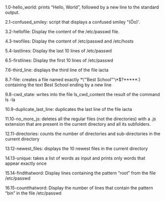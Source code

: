 1.0-hello_world: prints “Hello, World”, followed by a new line to the standard output.

2.1-confused_smiley: script that displays a confused smiley "(Ôo)'.

3.2-hellofile: Display the content of the /etc/passwd file.

4.3-twofiles: Display the content of /etc/passwd and /etc/hosts

5.4-lastlines: Display the last 10 lines of /etc/passwd

6.5-firstlines: Display the first 10 lines of /etc/passwd

7.6-third_line: displays the third line of the file iacta

8.7-file: creates a file named exactly \*\\'"Best School"\'\\*$\?\*\*\*\*\*:) containing the text Best School ending by a new line

9.8-cwd_state: writes into the file ls_cwd_content the result of the command ls -la

10.9-duplicate_last_line: duplicates the last line of the file iacta

11.10-no_more_js: deletes all the regular files (not the directories) with a .js extension that are present in the current directory and all its subfolders.

12.11-directories: counts the number of directories and sub-directories in the current directory

13.12-newest_files: displays the 10 newest files in the current directory

14.13-unique: takes a list of words as input and prints only words that appear exactly once

15.14-findthatword:  Display lines containing the pattern “root” from the file /etc/passwd

16.15-countthatword: Display the number of lines that contain the pattern “bin” in the file /etc/passwd
